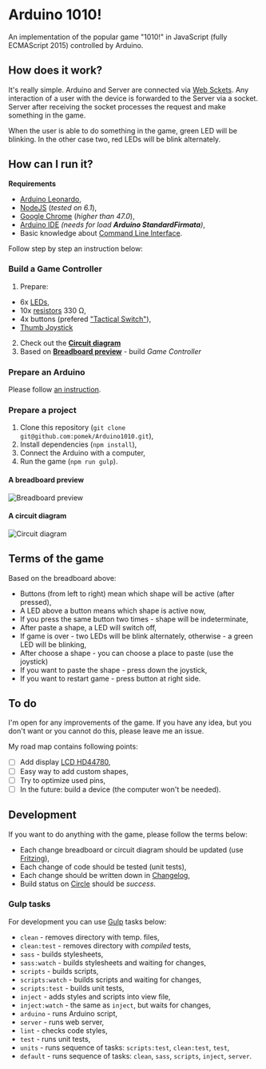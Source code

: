 # Arduino 1010!

An implementation of the popular game "1010!" in JavaScript (fully ECMAScript 2015) controlled by Arduino.

## How does it work?

It's really simple. Arduino and Server are connected via [Web Sckets](http://socket.io/).
Any interaction of a user with the device is forwarded to the Server via a socket. Server after receiving the socket processes the request and make something in the game.

When the user is able to do something in the game, green LED will be blinking. In the other case two, red LEDs will be blink alternately.

## How can I run it?

**Requirements**

* [Arduino Leonardo](https://www.arduino.cc/en/Main/ArduinoBoardLeonardo),
* [NodeJS](https://nodejs.org/en/) (_tested on 6.1_),
* [Google Chrome](https://www.google.pl/chrome/browser/desktop/) (_higher than 47.0_),
* [Arduino IDE](https://www.arduino.cc/en/Main/Software) _(needs for load **Arduino StandardFirmata**)_,
* Basic knowledge about [Command Line Interface](https://en.wikipedia.org/wiki/Command-line_interface).

Follow step by step an instruction below:

### Build a Game Controller

1. Prepare:
 - 6x [LEDs](https://www.google.pl/search?q=LED), 
 - 10x [resistors](https://www.google.pl/search?q=resistor+330+ohm) 330 Ω,  
 - 4x buttons (prefered ["Tactical Switch"](https://www.google.pl/search?q=Tactical+Switch)), 
 - [Thumb Joystick](https://www.google.pl/search?q=thumb+joystick)
2. Check out the [**Circuit diagram**](#circuit-diagram)
3. Based on [**Breadboard preview**](#breadboard-preview) - build *Game Controller*

### Prepare an Arduino

Please follow [an instruction](https://github.com/rwaldron/johnny-five/wiki/Getting-Started#trouble-shooting).

### Prepare a project

1. Clone this repository (`git clone git@github.com:pomek/Arduino1010.git`),
2. Install dependencies (`npm install`),
3. Connect the Arduino with a computer,
4. Run the game (`npm run gulp`).

#### A breadboard preview

![Breadboard preview](docs/Arduino1010_bb.png)

#### A circuit diagram

![Circuit diagram](docs/Arduino1010_schem.png)

## Terms of the game

Based on the breadboard above:

* Buttons (from left to right) mean which shape will be active (after pressed),
* A LED above a button means which shape is active now,
* If you press the same button two times - shape will be indeterminate,
* After paste a shape, a LED will switch off,
* If game is over - two LEDs will be blink alternately, otherwise - a green LED will be blinking,
* After choose a shape - you can choose a place to paste (use the joystick)
* If you want to paste the shape - press down the joystick,
* If you want to restart game - press button at right side.

## To do

I'm open for any improvements of the game. If you have any idea, but you don't want or you cannot do this, please leave me an issue.

My road map contains following points:

- [ ] Add display [LCD HD44780](https://www.google.pl/search?q=LCD+HD44780),
- [ ] Easy way to add custom shapes,
- [ ] Try to optimize used pins,
- [ ] In the future: build a device (the computer won't be needed).

## Development

If you want to do anything with the game, please follow the terms below:

* Each change breadboard or circuit diagram should be updated (use [Fritzing](http://fritzing.org/home/)),
* Each change of code should be tested (unit tests),
* Each change should be written down in [Changelog](changelog.md),
* Build status on [Circle](https://circleci.com/gh/pomek/Arduino1010) should be *success*.

### Gulp tasks

For development you can use [Gulp](http://gulpjs.com/) tasks below:

* `clean` - removes directory with temp. files,
* `clean:test` - removes directory with *compiled* tests,
* `sass` - builds stylesheets,
* `sass:watch` - builds stylesheets and waiting for changes,
* `scripts` - builds scripts,
* `scripts:watch` - builds scripts and waiting for changes,
* `scripts:test` - builds unit tests,
* `inject` - adds styles and scripts into view file,
* `inject:watch` - the same as `inject`, but waits for changes,
* `arduino` - runs Arduino script,
* `server` - runs web server,
* `lint` - checks code styles,
* `test` - runs unit tests,
* `units` - runs sequence of tasks: `scripts:test`, `clean:test`, `test`,
* `default` - runs sequence of tasks: `clean`, `sass`, `scripts`, `inject`, `server`.
